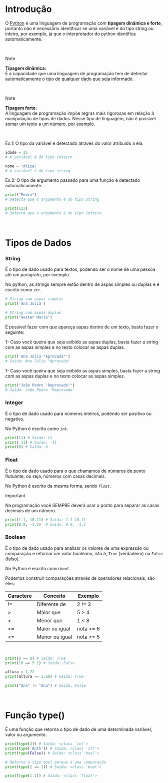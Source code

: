 # Introdução

O [Python](https://www.python.org) é uma linguagem de programação com **tipagem dinâmica e forte**, portanto não é necessário identificar se uma variável é do tipo string ou inteiro, por exemplo, já que o interpretador do python identifica automaticamente.

<br>

> [!NOTE]
> **Tipagem dinâmica:**<br>
> É a capacidade que uma linguagem de programação tem de detectar automaticamente o tipo de qualquer dado que seja informado.

<br>

> [!NOTE]
> **Tipagem forte:**<br>
> A linguagem de programação impõe regras mais rigorosas em relação à manipulação de tipos de dados. Nesse tipo de linguagem, não é possível somar um texto a um número, por exemplo.  

<br>

Ex.1: O tipo da variável é detectado através do valor atribuido a ela.

```python
idade = 25
# A variável é do tipo inteiro

nome = "Alice"
# A variável é do tipo string
```

Ex.2: O tipo de argumento passado para uma função é detectado automaticamente.

```python
print("Pedro")
# Detecta que o argumento é do tipo string

print(123)
# Detecta que o argumento é do tipo inteiro
```
<br>

# Tipos de Dados

### String
É o tipo de dado usado para textos, podendo ser o nome de uma pessoa até um parágrafo, por exemplo. 

No python, as strings sempre estão dentro de aspas simples ou duplas e é escrito como *``str``*.

```python
# String com aspas simples
print('Ana Júlia')

# String com aspas duplas 
print("Hester Maria")
```

É possível fazer com que apareça aspas dentro de um texto, basta fazer o seguinte:

1- Caso você queira que seja exibido as aspas duplas, basta fazer a string com as aspas simples e no texto colocar as aspas duplas.
```python
print('Ana Júlia "Aprovada"')
# Saída: Ana Júlia "Aprovada"
```

1- Caso você queira que seja exibido as aspas simples, basta fazer a string com as aspas duplas e no texto colocar as aspas simples.
```python
print("João Pedro 'Reprovado'")
# Saída: João Pedro 'Reprovado'
```

### Integer
É o tipo de dado usado para números inteiros, podendo ser positivo ou negativo.

No Python é escrito como *``int``*.

```python
print(11) # Saída: 11
print(-11) # Saída: -11
print(0) # Saída: 0
```

### Float
É o tipo de dado usado para o que chamamos de números de ponto flutuante, ou seja, números com casas decimais.

No Python é escrito da mesma forma, sendo *``float``*.

>[!IMPORTANT]
> Na programação você SEMPRE deverá usar o ponto para separar as casas decimais de um número.

```python
print(1.1, 10.11) # Saída: 1.1 10.11
print(0.0, -1.5)  # Saída: 0.0, -1.5
```

### Boolean
É o tipo de dado usado para analisar os valores de uma expressão ou comparação e retornar um valor booleano, isto é,  ``True`` (verdadeiro) ou ``False`` (falso).

No Python é escrito como *``bool``*.

Podemos construir comparações através de operadores relacionais, são eles:


| Caractere | Conceito         | Exemplo    |
| ---       | ---              | ---        |
| !=        | Diferente de     | 2 != 3     |
| >         | Maior que        | 5 > 4      |
| <         | Menor que        | 1 < 8      |
| >=        | Maior ou igual   | nota >= 6  |
| <=        | Menor ou igual   | nota <= 5  |

<br>

```python
print(8 == 8) # Saída: True
print(10 == 5.1) # Saída: False

altura = 1.72
print(altura >= 1.60) # Saída: True

print("Ana" != "Ana") # Saída: False
```
<br>

# Função type()
É uma função que retorna o tipo de dado de uma determinada variável, valor ou argumento.

```python
print(type(2)) # Saída: <class 'int'>
print(type('Ruth')) # Saída: <class 'str'>
print(type(False)) # Saída: <class 'bool'>

# Retorna o tipo bool porque é uma comparação
print(type(2 == 2)) # Saída: <class 'bool'>

print(type(1.2)) # Saída: <class 'float'>
```
